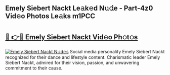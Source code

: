 ## Emely Siebert Nackt Le𝚊k𝚎d N𝚞𝚍e - Part-4z0 Vid𝚎o Photos Le𝚊ks m1PCC

# <h2><a href="http://fb6zpt.evod.top/?m=Emely+Siebert+Nackt">🔗 👉🔴 Emely Siebert Nackt Vid𝚎o Ph𝚘t𝚘s</a></h2>

[![Emely Siebert Nackt N𝚞d𝚎s](https://i.imgur.com/8V9OHl7.gif)](http://fb6zpt.evod.top/?m=Emely+Siebert+Nackt)
Social media personality Emely Siebert Nackt recognized for their dance and lifestyle content. Charismatic leader Emely Siebert Nackt, admired for their vision, passion, and unwavering commitment to their cause. 
